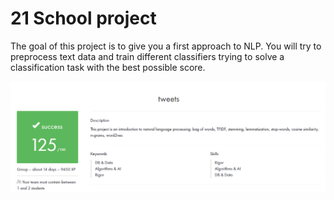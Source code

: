 # 21 School project

The goal of this project is to give you a first approach to NLP. You will try to preprocess
text data and train different classifiers trying to solve a classification task with the best
possible score.


![img.png](img.png)